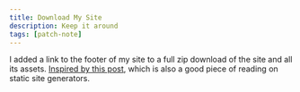 ```yaml
---
title: Download My Site
description: Keep it around
tags: [patch-note]
---
```


I added a link to the footer of my site to a full zip download of the site and all its assets. [Inspired by this post](https://fabiensanglard.net/html/index.html#back_1), which is also a good piece of reading on static site generators.

